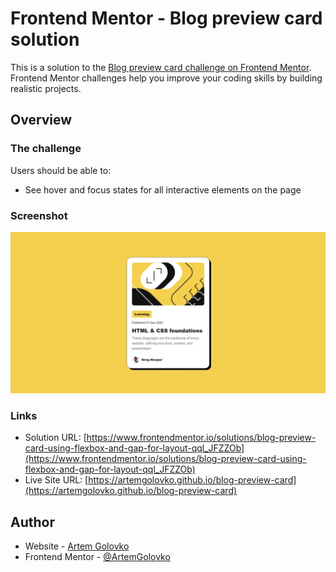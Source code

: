 # Frontend Mentor - Blog preview card solution

This is a solution to the [Blog preview card challenge on Frontend Mentor](https://www.frontendmentor.io/challenges/blog-preview-card-ckPaj01IcS). Frontend Mentor challenges help you improve your coding skills by building realistic projects.

## Overview

### The challenge

Users should be able to:

- See hover and focus states for all interactive elements on the page

### Screenshot

![](./screenshot.jpeg)

### Links

- Solution URL: [https://www.frontendmentor.io/solutions/blog-preview-card-using-flexbox-and-gap-for-layout-qql_JFZZOb](https://www.frontendmentor.io/solutions/blog-preview-card-using-flexbox-and-gap-for-layout-qql_JFZZOb)
- Live Site URL: [https://artemgolovko.github.io/blog-preview-card](https://artemgolovko.github.io/blog-preview-card)


## Author

- Website - [Artem Golovko](https://artemgolovko.github.io)
- Frontend Mentor - [@ArtemGolovko](https://www.frontendmentor.io/profile/ArtemGolovko)
